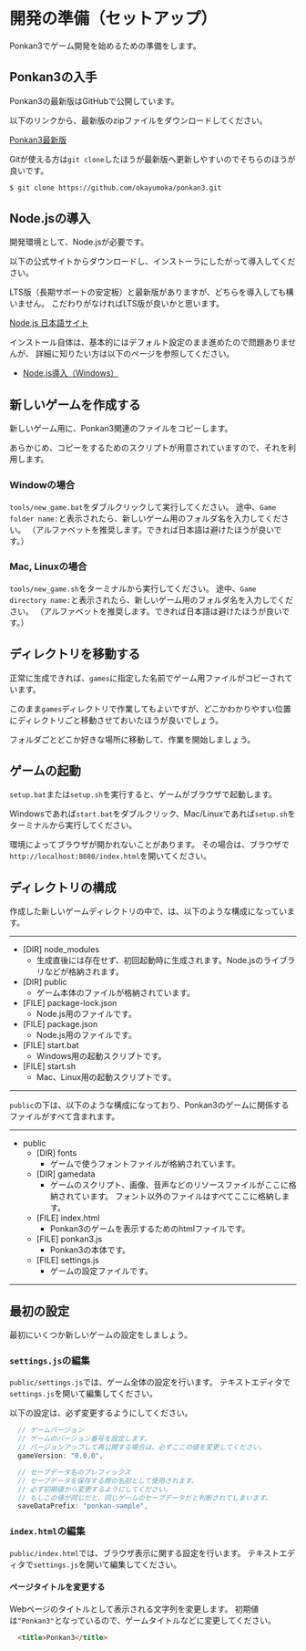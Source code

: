# 開発の準備（セットアップ）

Ponkan3でゲーム開発を始めるための準備をします。

## Ponkan3の入手

Ponkan3の最新版はGitHubで公開しています。

以下のリンクから、最新版のzipファイルをダウンロードしてください。

[Ponkan3最新版](https://github.com/okayumoka/ponkan3/archive/master.zip)

Gitが使える方は`git clone`したほうが最新版へ更新しやすいのでそちらのほうが良いです。

```sh
$ git clone https://github.com/okayumoka/ponkan3.git
```

## Node.jsの導入

開発環境として、Node.jsが必要です。

以下の公式サイトからダウンロードし、インストーラにしたがって導入してください。

LTS版（長期サポートの安定板）と最新版がありますが、どちらを導入しても構いません。
こだわりがなければLTS版が良いかと思います。

[Node.js 日本語サイト](https://nodejs.org/ja/)

インストール自体は、基本的にはデフォルト設定のまま進めたので問題ありませんが、
詳細に知りたい方は以下のページを参照してください。

* [Node.js導入（Windows）](./setup_nodejs_win.md)

## 新しいゲームを作成する

新しいゲーム用に、Ponkan3関連のファイルをコピーします。

あらかじめ、コピーをするためのスクリプトが用意されていますので、それを利用します。

### Windowの場合

`tools/new_game.bat`をダブルクリックして実行してください。
途中、`Game folder name:`と表示されたら、新しいゲーム用のフォルダ名を入力してください。
（アルファベットを推奨します。できれば日本語は避けたほうが良いです。）

### Mac, Linuxの場合

`tools/new_game.sh`をターミナルから実行してください。
途中、`Game directory name:`と表示されたら、新しいゲーム用のフォルダ名を入力してください。
（アルファベットを推奨します。できれば日本語は避けたほうが良いです。）

## ディレクトリを移動する

正常に生成できれば、`games`に指定した名前でゲーム用ファイルがコピーされています。

このまま`games`ディレクトリで作業してもよいですが、どこかわかりやすい位置にディレクトリごと移動させておいたほうが良いでしょう。

フォルダごとどこか好きな場所に移動して、作業を開始しましょう。

## ゲームの起動

`setup.bat`または`setup.sh`を実行すると、ゲームがブラウザで起動します。

Windowsであれば`start.bat`をダブルクリック、Mac/Linuxであれば`setup.sh`をターミナルから実行してください。

環境によってブラウザが開かれないことがあります。
その場合は、ブラウザで`http://localhost:8080/index.html`を開いてください。

## ディレクトリの構成

作成した新しいゲームディレクトリの中で、は、以下のような構成になっています。

---
- \[DIR\] node_modules
    - 生成直後には存在せず、初回起動時に生成されます。Node.jsのライブラリなどが格納されます。
- \[DIR\] public
    - ゲーム本体のファイルが格納されています。
- \[FILE\] package-lock.json
    - Node.js用のファイルです。
- \[FILE\] package.json
    - Node.js用のファイルです。
- \[FILE\] start.bat
    - Windows用の起動スクリプトです。
- \[FILE\] start.sh
    - Mac、Linux用の起動スクリプトです。
---

`public`の下は、以下のような構成になっており、Ponkan3のゲームに関係するファイルがすべて含まれます。

---
- public
    - \[DIR\] fonts
        - ゲームで使うフォントファイルが格納されています。
    - \[DIR\] gamedata
        - ゲームのスクリプト、画像、音声などのリソースファイルがここに格納されています。
          フォント以外のファイルはすべてここに格納します。
    - \[FILE\] index.html
        - Ponkan3のゲームを表示するためのhtmlファイルです。
    - \[FILE\] ponkan3.js
        - Ponkan3の本体です。
    - \[FILE\] settings.js
        - ゲームの設定ファイルです。
---

## 最初の設定

最初にいくつか新しいゲームの設定をしましょう。

### `settings.js`の編集

`public/settings.js`では、ゲーム全体の設定を行います。
テキストエディタで`settings.js`を開いて編集してください。

以下の設定は、必ず変更するようにしてください。

```javascript
  // ゲームバージョン
  // ゲームのバージョン番号を設定します。
  // バージョンアップして再公開する場合は、必ずここの値を変更してください。
  gameVersion: "0.0.0",

  // セーブデータ名のプレフィックス
  // セーブデータを保存する際の名前として使用されます。
  // 必ず初期値から変更するようにしてください。
  // もしこの値が同じだと、同じゲームのセーブデータだと判断されてしまいます。
  saveDataPrefix: "ponkan-sample",
```

### `index.html`の編集

`public/index.html`では、ブラウザ表示に関する設定を行います。
テキストエディタで`settings.js`を開いて編集してください。

#### ページタイトルを変更する

Webページのタイトルとして表示される文字列を変更します。
初期値は`"Ponkan3"`となっているので、ゲームタイトルなどに変更してください。

```html
  <title>Ponkan3</title>
```

